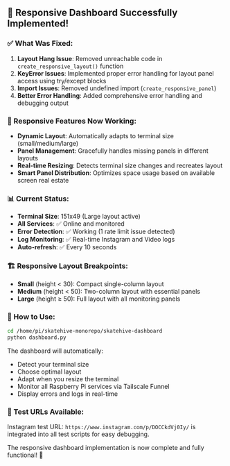 ## 🎉 Responsive Dashboard Successfully Implemented!

### ✅ What Was Fixed:
1. **Layout Hang Issue**: Removed unreachable code in `create_responsive_layout()` function
2. **KeyError Issues**: Implemented proper error handling for layout panel access using try/except blocks
3. **Import Issues**: Removed undefined import (`create_responsive_panel`)
4. **Better Error Handling**: Added comprehensive error handling and debugging output

### 🎯 Responsive Features Now Working:
- **Dynamic Layout**: Automatically adapts to terminal size (small/medium/large)
- **Panel Management**: Gracefully handles missing panels in different layouts
- **Real-time Resizing**: Detects terminal size changes and recreates layout
- **Smart Panel Distribution**: Optimizes space usage based on available screen real estate

### 📊 Current Status:
- **Terminal Size**: 151x49 (Large layout active)
- **All Services**: ✅ Online and monitored
- **Error Detection**: ✅ Working (1 rate limit issue detected)
- **Log Monitoring**: ✅ Real-time Instagram and Video logs
- **Auto-refresh**: ✅ Every 10 seconds

### 🏗️ Responsive Layout Breakpoints:
- **Small** (height < 30): Compact single-column layout
- **Medium** (height < 50): Two-column layout with essential panels
- **Large** (height ≥ 50): Full layout with all monitoring panels

### 🚀 How to Use:
```bash
cd /home/pi/skatehive-monorepo/skatehive-dashboard
python dashboard.py
```

The dashboard will automatically:
- Detect your terminal size
- Choose optimal layout
- Adapt when you resize the terminal
- Monitor all Raspberry Pi services via Tailscale Funnel
- Display errors and logs in real-time

### 🔧 Test URLs Available:
Instagram test URL: `https://www.instagram.com/p/DOCCkdVj0Iy/` is integrated into all test scripts for easy debugging.

The responsive dashboard implementation is now complete and fully functional! 🎊